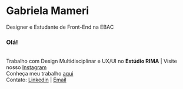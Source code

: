 # Gabriela Mameri
Designer e Estudante de Front-End na EBAC

### Olá!

<br/>Trabalho com Design Multidisciplinar e UX/UI no **Estúdio RIMA** | Visite nosso [Instagram](instagram.com/rimaestudio)
<br/>Conheça meu trabalho [aqui](behance.net/gabrielamtinoco)
<br/>Contato: [Linkedin](https://www.linkedin.com/in/gabrielamtinoco/) | [Email](mailto:gabimameri@gmail.com)
